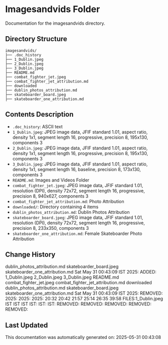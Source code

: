 <!-- filepath: /home/michaelnewham/Projects/create_python_project/imagesandvids/aboutthisfolder.md -->
# Imagesandvids Folder

Documentation for the imagesandvids directory.

## Directory Structure

```
imagesandvids/
├── .doc_history
├── 1_Dublin.jpeg
├── 2_Dublin.jpeg
├── 3_Dublin.jpeg
├── README.md
├── combat_fighter_jet.jpeg
├── combat_fighter_jet_attribution.md
├── downloaded
├── dublin_photos_attribution.md
├── skateboarder_board.jpeg
├── skateboarder_one_attribution.md
```

## Contents Description

- `.doc_history`: ASCII text
- `1_Dublin.jpeg`: JPEG image data, JFIF standard 1.01, aspect ratio, density 1x1, segment length 16, progressive, precision 8, 195x130, components 3
- `2_Dublin.jpeg`: JPEG image data, JFIF standard 1.01, aspect ratio, density 1x1, segment length 16, progressive, precision 8, 195x130, components 3
- `3_Dublin.jpeg`: JPEG image data, JFIF standard 1.01, aspect ratio, density 1x1, segment length 16, baseline, precision 8, 173x130, components 3
- `README.md`: Images and Videos Folder
- `combat_fighter_jet.jpeg`: JPEG image data, JFIF standard 1.01, resolution (DPI), density 72x72, segment length 16, progressive, precision 8, 940x627, components 3
- `combat_fighter_jet_attribution.md`: Photo Attribution
- `downloaded/`: Directory containing 4 items
- `dublin_photos_attribution.md`: Dublin Photos Attribution
- `skateboarder_board.jpeg`: JPEG image data, JFIF standard 1.01, resolution (DPI), density 72x72, segment length 16, progressive, precision 8, 233x350, components 3
- `skateboarder_one_attribution.md`: Female Skateboarder Photo Attribution

## Change History

dublin_photos_attribution.md
skateboarder_board.jpeg
skateboarder_one_attribution.md
Sat May 31 00:43:09 IST 2025: ADDED: 1_Dublin.jpeg 2_Dublin.jpeg 3_Dublin.jpeg README.md combat_fighter_jet.jpeg combat_fighter_jet_attribution.md downloaded dublin_photos_attribution.md skateboarder_board.jpeg skateboarder_one_attribution.md 
Sat May 31 00:43:09 IST 2025: REMOVED:      2025: 2025: 2025: 20:32 20:42 21:57 25:14 26:35 39:58 FILES:1_Dublin.jpeg IST IST IST IST: IST: IST: REMOVED: REMOVED: REMOVED: REMOVED: REMOVED: 

## Last Updated

This documentation was automatically generated on: 2025-05-31 00:43:08
